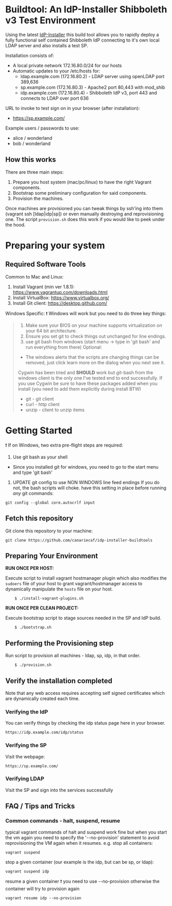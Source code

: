 #  Buildtool: An IdP-Installer Shibboleth v3 Test Environment

Using the latest [IdP-Installer](https://github.com/canariecaf/idp-installer-CAF/tree/3.0.0-CAF-RC6) this build tool allows you to rapidly deploy a fully functional self contained Shibboleth IdP connecting to it's own local LDAP server and also installs a test SP.

Installation consists of:
- A local private network 172.16.80.0/24 for our hosts
- Automatic updates to your /etc/hosts for:
  - ldap.example.com (172.16.80.2) - LDAP server using openLDAP port 389,636
  - sp.example.com (172.16.80.3)   - Apache2 port 80,443 with mod_shib
  - idp.example.com (172.16.80.4)  - Shibboleth IdP v3, port 443 and connects to LDAP over port 636


URL to invoke to test sign on in your browser (after installation):
- https://sp.example.com/

Example users / passwords to use: 
  - alice / wonderland
  - bob / wonderland 

## How this works
There are three main steps:

1. Prepare you host system (mac/pc/linux) to have the right Vagrant components.
1. Bootstrap some preliminary configuration for said components.
1. Provision the machines.

Once machines are provisioned you can tweak things by ssh'ing into them (vagrant ssh [ldap|idp|sp]) or even manually destroying and reprovisioning one. The script ``provision.sh`` does this work if you would like to peek under the hood.


# Preparing your system
## Required Software Tools

Common to Mac and Linux:

1. Install Vagrant (min ver 1.8.1): https://www.vagrantup.com/downloads.html
1. Install VirtualBox: https://www.virtualbox.org/
1. Install Git client: https://desktop.github.com/

Windows Specific:
:exclamation: Windows will work but you need to do three key things:

> 1. Make sure your BIOS on your machine supports virtualization on your 64 bit architecture.
> 1. Ensure you set git to check things out unchanged for line endings.
> 1. use git bash from windows (start menu -> type in 'git bash' and run everything from there)
> Optional:
>  - The windows alerts that the scripts are changing things can be removed, just click learn more on the dialog when you next see it.
>
>Cygwin has been tried and **SHOULD** work but git-bash from the windows client is the only one I've tested end to end successfully.
>If you use Cygwin be sure to have these packages added when you install (you need to add them explicitly during install BTW)
> - git - git client 
> - curl - http client
> - unzip - client to unzip items

# Getting Started

:exclamation: If on Windows, two extra pre-flight steps are required:

1. Use git bash as your shell
  * Since you installed git for windows, you need to go to the start menu and type 'git bash'
1. UPDATE git config to use NON WINDOWS line feed endings
If you do not, the bash scripts will choke.
have this setting in place before running *any* git commands:

```
git config --global core.autocrlf input
```


## Fetch this repository
Git clone this repository to your machine:
```
git clone https://github.com/canariecaf/idp-installer-buildtools
```

## Preparing Your Environment 

**RUN ONCE PER HOST:** 

Execute script to install vagrant hostmanager plugin which also modifies the `sudoers` file of your host to grant vagrant/hostmanager access to dynamically manipulate the `hosts` file on your host.

```
    $ ./install-vagrant-plugins.sh
````

 **RUN ONCE PER CLEAN PROJECT:** 

Execute bootstrap script to stage sources needed in the SP and IdP build.

```
    $ ./bootstrap.sh
```

## Performing the Provisioning step

Run script to provision all machines - ldap, sp, idp, in that order.

```
    $ ./provision.sh
```

## Verify the installation completed 
Note that any web access requires accepting self signed certificates which are dynamically created each time.

### Verifying the IdP 
You can verify things by checking the idp status page here in your browser. 
```
https://idp.example.com/idp/status
```
### Verifying the SP
Visit the webpage: 
```
https://sp.example.com/
```
### Verifying LDAP
Visit the SP and sign into the services successfully

## FAQ / Tips and Tricks

### Common commands - halt, suspend, resume
typical vagrant commands of halt and suspend work fine but when you start the vm again you need to specify the '--no-provision' statement to avoid reprovisioning the VM again when it resumes.
e.g.
stop all containers:
```
vagrant suspend
```
stop a given container (our example is the idp, but can be sp, or ldap):
```
vagrant suspend idp
```
resume a given container :exclamation: you need to use --no-provision otherwise the container will try to provision again

```
vagrant resume idp --no-provision
```



